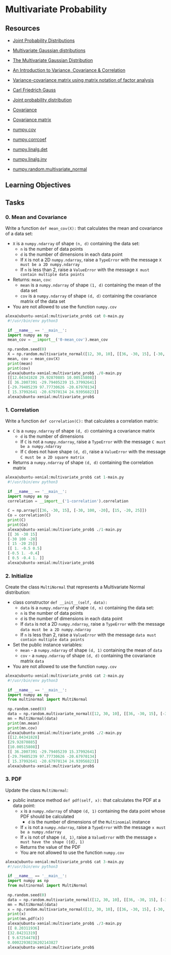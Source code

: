# Multivariate Probability

## Resources

* [Joint Probability Distributions](/rltoken/4PVdDmgggOYmzUy2eBLyUg "Joint Probability Distributions")
* [Multivariate Gaussian distributions](https://www.youtube.com/watch?v=eho8xH3E6mE "Multivariate Gaussian distributions")
* [The Multivariate Gaussian Distribution](https://cs229.stanford.edu/section/gaussians.pdf "The Multivariate Gaussian Distribution")
* [An Introduction to Variance, Covariance \& Correlation](https://www.alchemer.com/resources/blog/variance-covariance-correlation/ "An Introduction to Variance, Covariance & Correlation")
* [Variance\-covariance matrix using matrix notation of factor analysis](https://www.youtube.com/watch?v=G16c2ZODcg8 "Variance-covariance matrix using matrix notation of factor analysis")


* [Carl Friedrich Gauss](https://en.wikipedia.org/wiki/Carl_Friedrich_Gauss)
* [Joint probability distribution](https://en.wikipedia.org/wiki/Joint_probability_distribution)
* [Covariance](https://en.wikipedia.org/wiki/Covariance)
* [Covariance matrix](https://en.wikipedia.org/wiki/Covariance_matrix)


* [numpy.cov](/rltoken/N8SO85DloHLfmi9yQVThnQ "numpy.cov")
* [numpy.corrcoef](https://numpy.org/doc/stable/reference/generated/numpy.corrcoef.html "numpy.corrcoef")
* [numpy.linalg.det](https://numpy.org/doc/stable/reference/generated/numpy.linalg.det.html "numpy.linalg.det")
* [numpy.linalg.inv](https://numpy.org/doc/stable/reference/generated/numpy.linalg.inv.html "numpy.linalg.inv")
* [numpy.random.multivariate\_normal](https://numpy.org/doc/stable/reference/random/generated/numpy.random.multivariate_normal.html "numpy.random.multivariate_normal")
## Learning Objectives



## Tasks

### 0\. Mean and Covariance

Write a function `def mean_cov(X):` that calculates the mean and covariance of a data set:

* `X` is a `numpy.ndarray` of shape `(n, d)` containing the data set:
	+ `n` is the number of data points
	+ `d` is the number of dimensions in each data point
	+ If `X` is not a 2D `numpy.ndarray`, raise a `TypeError` with the message `X must be a 2D numpy.ndarray`
	+ If `n` is less than 2, raise a `ValueError` with the message `X must contain multiple data points`
* Returns: `mean`, `cov`:
	+ `mean` is a `numpy.ndarray` of shape `(1, d)` containing the mean of the data set
	+ `cov` is a `numpy.ndarray` of shape `(d, d)` containing the covariance matrix of the data set
* You are not allowed to use the function `numpy.cov`


```python
alexa@ubuntu-xenial:multivariate_prob$ cat 0-main.py 
 #!/usr/bin/env python3
 
 if __name__ == '__main__':
 import numpy as np
 mean_cov = __import__('0-mean_cov').mean_cov
 
 np.random.seed(0)
 X = np.random.multivariate_normal([12, 30, 10], [[36, -30, 15], [-30, 100, -20], [15, -20, 25]], 10000)
 mean, cov = mean_cov(X)
 print(mean)
 print(cov)
 alexa@ubuntu-xenial:multivariate_prob$ ./0-main.py 
 [[12.04341828 29.92870885 10.00515808]]
 [[ 36.2007391 -29.79405239 15.37992641]
 [-29.79405239 97.77730626 -20.67970134]
 [ 15.37992641 -20.67970134 24.93956823]]
 alexa@ubuntu-xenial:multivariate_prob$
 ``` 
### 1\. Correlation

Write a function `def correlation(C):` that calculates a correlation matrix:

* `C` is a `numpy.ndarray` of shape `(d, d)` containing a covariance matrix
	+ `d` is the number of dimensions
	+ If `C` is not a `numpy.ndarray`, raise a `TypeError` with the message `C must be a numpy.ndarray`
	+ If `C` does not have shape `(d, d)`, raise a `ValueError` with the message `C must be a 2D square matrix`
* Returns a `numpy.ndarray` of shape `(d, d)` containing the correlation matrix


```python
alexa@ubuntu-xenial:multivariate_prob$ cat 1-main.py 
 #!/usr/bin/env python3
 
 if __name__ == '__main__':
 import numpy as np
 correlation = __import__('1-correlation').correlation
 
 C = np.array([[36, -30, 15], [-30, 100, -20], [15, -20, 25]])
 Co = correlation(C)
 print(C)
 print(Co)
 alexa@ubuntu-xenial:multivariate_prob$ ./1-main.py 
 [[ 36 -30 15]
 [-30 100 -20]
 [ 15 -20 25]]
 [[ 1. -0.5 0.5]
 [-0.5 1. -0.4]
 [ 0.5 -0.4 1. ]]
 alexa@ubuntu-xenial:multivariate_prob$
 ``` 
### 2\. Initialize

Create the class `MultiNormal` that represents a Multivariate Normal distribution:

* class constructor `def __init__(self, data):`
	+ `data` is a `numpy.ndarray` of shape `(d, n)` containing the data set:
	+ `n` is the number of data points
	+ `d` is the number of dimensions in each data point
	+ If `data` is not a 2D `numpy.ndarray`, raise a `TypeError` with the message `data must be a 2D numpy.ndarray`
	+ If `n` is less than 2, raise a `ValueError` with the message `data must contain multiple data points`
* Set the public instance variables:
	+ `mean` \- a `numpy.ndarray` of shape `(d, 1)` containing the mean of `data`
	+ `cov` \- a `numpy.ndarray` of shape `(d, d)` containing the covariance matrix `data`
* You are not allowed to use the function `numpy.cov`


```python
alexa@ubuntu-xenial:multivariate_prob$ cat 2-main.py 
 #!/usr/bin/env python3
 
 if __name__ == '__main__':
 import numpy as np
 from multinormal import MultiNormal
 
 np.random.seed(0)
 data = np.random.multivariate_normal([12, 30, 10], [[36, -30, 15], [-30, 100, -20], [15, -20, 25]], 10000).T
 mn = MultiNormal(data)
 print(mn.mean)
 print(mn.cov)
 alexa@ubuntu-xenial:multivariate_prob$ ./2-main.py 
 [[12.04341828]
 [29.92870885]
 [10.00515808]]
 [[ 36.2007391 -29.79405239 15.37992641]
 [-29.79405239 97.77730626 -20.67970134]
 [ 15.37992641 -20.67970134 24.93956823]]
 alexa@ubuntu-xenial:multivariate_prob$
 ``` 
### 3\. PDF

Update the class `MultiNormal`:

* public instance method `def pdf(self, x):` that calculates the PDF at a data point:
	+ `x` is a `numpy.ndarray` of shape `(d, 1)` containing the data point whose PDF should be calculated
		- `d` is the number of dimensions of the `Multinomial` instance
	+ If `x` is not a `numpy.ndarray`, raise a `TypeError` with the message `x must be a numpy.ndarray`
	+ If `x` is not of shape `(d, 1)`, raise a `ValueError` with the message `x must have the shape ({d}, 1)`
	+ Returns the value of the PDF
	+ You are not allowed to use the function `numpy.cov`


```python
alexa@ubuntu-xenial:multivariate_prob$ cat 3-main.py 
 #!/usr/bin/env python3
 
 if __name__ == '__main__':
 import numpy as np
 from multinormal import MultiNormal
 
 np.random.seed(0)
 data = np.random.multivariate_normal([12, 30, 10], [[36, -30, 15], [-30, 100, -20], [15, -20, 25]], 10000).T
 mn = MultiNormal(data)
 x = np.random.multivariate_normal([12, 30, 10], [[36, -30, 15], [-30, 100, -20], [15, -20, 25]], 1).T
 print(x)
 print(mn.pdf(x))
 alexa@ubuntu-xenial:multivariate_prob$ ./3-main.py 
 [[ 8.20311936]
 [32.84231319]
 [ 9.67254478]]
 0.00022930236202143827
 alexa@ubuntu-xenial:multivariate_prob$
 ``` 
